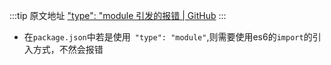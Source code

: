 

  :::tip 原文地址
  ["type": "module 引发的报错 | GitHub](https://github.com/jynba/jynba.github.io/issues/61)
  :::
  * 在`package.json`中若是使用` "type": "module"`,则需要使用es6的`import`的引入方式，不然会报错